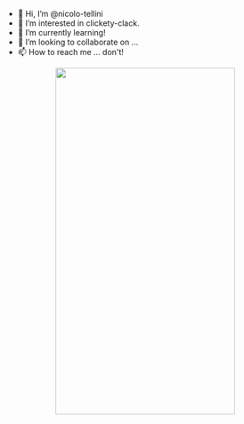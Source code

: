 - 👋 Hi, I’m @nicolo-tellini
- 👀 I’m interested in clickety-clack.
- 🌱 I’m currently learning!
- 💞️ I’m looking to collaborate on ...
- 📫 How to reach me ... don't!


<img alt='analytics' src='https://profile-counter.glitch.me/gautamkrishnar/count.svg' width='0px'>
<div align=center>
  <img  src="https://natedsanders.com/ItemImages/000013/40956_med.jpeg" width="80%" height="40%" />
</div>


<!---
nicolo-tellini/nicolo-tellini is a ✨ special ✨ repository because its `README.md` (this file) appears on your GitHub profile.
You can click the Preview link to take a look at your changes.
--->


